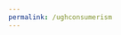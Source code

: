 ```yaml
---
permalink: /ughconsumerism
---
```

<!DOCTYPE html>
<html>
    <head>
        <meta charset="utf-8">
        <title>Ugh! Consumerism</title>
         <meta name="description" content="An Oli Frost Company">
        <link href="https://fonts.googleapis.com/css?family=Inconsolata&display=swap" rel="stylesheet">
        <style>

        body {
          font-family: 'Inconsolata'
        }
        .sprd-header__image {
          height: 100px;
        }
        .sprd-header__image {
          background-image: url(/img/ughconsumerism.png);
          background-repeat: no-repeat;
          background-size: auto 100px;
          background-position: calc(50% + 15px) 50%;
        }
        .sprd-startpage-about-us {
          min-height: 200px !important;
        }
        .sprd-startpage-preview-tiles__cta {
          margin-top: 2rem;
        }
        .sprd-header__image:hover {
        }
        .sprd-header__image img {
          display: none;
        }
        .sprd-header img {
          visibility: hidden;
        }
        .sprd__caption-link {
          display: none;
        }
        .sprd-startpage-preview-tiles__name {
          display: none;
        }
        .sprd-promo-expander {
          background-color: white !important;
          color: black !important;
        }
        .sprd__headline {
          display: none;
        }
        .sprd-promo-header {
          display: none;
        }
        .sprd-header-container{
          -webkit-animation: fadein 2s; /* Safari, Chrome and Opera > 12.1 */
             -moz-animation: fadein 2s; /* Firefox < 16 */
              -ms-animation: fadein 2s; /* Internet Explorer */
               -o-animation: fadein 2s; /* Opera < 12.1 */
                  animation: fadein 2s;
        }
        /*.sprd-c-s3 {
          display: none;
        }*/
        #sprd-department-filter-designer {
          display: none;
        }
        .sprd-footer {
          display: none;
        }
        .sprd-product-list-item__new-badge {
          display: none;
        }
        .sprd-detail-product-type__column, .sprd-detail-product-type__column__wide {
          display: none !important;
        }
        .sprd-detail-images__new-badge {
          display: none !important;
        }
        .sprd-mobilefilter {
          display: none !important;
        }
        .sprd-detail-social {
          display: none;
        }
        .sprd-about-info__text {
          text-align: center;
        }
        .sprd-listpage, .sprd-startpage, .sprd-about {
          -webkit-animation: fadein 3s; /* Safari, Chrome and Opera > 12.1 */
             -moz-animation: fadein 3s; /* Firefox < 16 */
              -ms-animation: fadein 3s; /* Internet Explorer */
               -o-animation: fadein 3s; /* Opera < 12.1 */
                  animation: fadein 3s;
      }
      .sprd-detail-page {
        -webkit-animation: fadein 2s; /* Safari, Chrome and Opera > 12.1 */
           -moz-animation: fadein 2; /* Firefox < 16 */
            -ms-animation: fadein 2s; /* Internet Explorer */
             -o-animation: fadein 2s; /* Opera < 12.1 */
                animation: fadein 2s;
      }

      @keyframes fadein {
          from { opacity: 0; }
          to   { opacity: 1; }
      }

      /* Firefox < 16 */
      @-moz-keyframes fadein {
          from { opacity: 0; }
          to   { opacity: 1; }
      }

      /* Safari, Chrome and Opera > 12.1 */
      @-webkit-keyframes fadein {
          from { opacity: 0; }
          to   { opacity: 1; }
      }

      /* Internet Explorer */
      @-ms-keyframes fadein {
          from { opacity: 0; }
          to   { opacity: 1; }
      }

      /* Opera < 12.1 */
      @-o-keyframes fadein {
          from { opacity: 0; }
          to   { opacity: 1; }
      }
      .sprd-detail-design__tag {
        display: none !important;
      }
      .sprd-detail-product-type__column {
        display: none;
      }
      .sprd-detail-block {
        margin-bottom: 2em;
      }

      .sprd-startpage-about-us__caption {
        display: none;

      }
        </style>
    </head>
    <body>
        <div id="myShop">Shop loading...</div>
        <script>
            var spread_shop_config = {
              shopName: 'ugh-consumerism',
              locale: 'en_GB',
              prefix: 'https://shop.spreadshirt.co.uk',
              baseId: 'myShop'
            };
        </script>
        <script type="text/javascript" src="https://shop.spreadshirt.net/js/shopclient.nocache.js"></script>
    </body>
</html>
</code>
